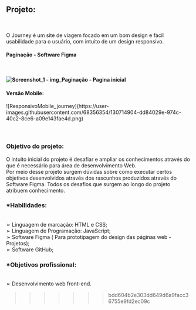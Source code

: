  <h2>Projeto:</h2> <br>
<p>
 O Journey é um site de viagem focado em um bom design e fácil usabilidade para o usuário, com intuito de um design responsivo.
</p>

<h4>Paginação - Software Figma<h4> <br>

![Screenshot_1 -  img_Paginação - Pagina inicial](https://user-images.githubusercontent.com/68356354/130535526-284416f2-2658-469e-90ec-b409abe7c975.png)

 <h4>Versão Mobile:</h4>
![ResponsivoMobile_journey](https://user-images.githubusercontent.com/68356354/130714904-dd84029e-974c-40c2-8ce6-a09e143fae4d.png)

<br>
<br>
<br>

<h3> <strong> Objetivo do projeto: </strong> </h3>
<p>O intuito inicial do projeto é desafiar e ampliar os conhecimentos através do que é necessário para área de desenvolvimento Web.<br>
Por meio desse projeto surgem dúvidas sobre como executar certos objetivos desenvolvidos através dos rascunhos produzidos através do Software Figma. Todos os desafios que surgem ao longo do projeto atribuem conhecimento.<br>
 <h3> <strong>*Habilidades:</strong> </h3> <br>
➢ Linguagem de marcação: HTML e CSS;<br>
➢ Linguagem de Programação: JavaScript;<br>
➢ Software Figma ( Para prototipagem do design das páginas web - Projetos);<br>
➢ Software GitHub;<br>

<h3> <strong>*Objetivos profissional:</strong> </h3> <br>
➢ Desenvolvimento web front-end.</p>

>>>>>>> bdd604b2e303dd649d6a9facc36755e9fd2ec09c

